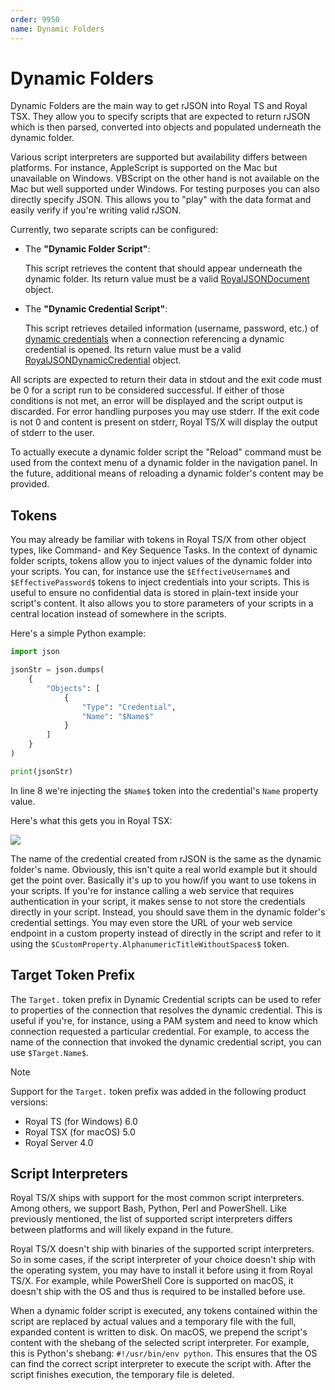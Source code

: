 ```yaml
---
order: 9950
name: Dynamic Folders
---
```


# Dynamic Folders

Dynamic Folders are the main way to get rJSON into Royal TS and Royal TSX. They allow you to specify scripts that are expected to return rJSON which is then parsed, converted into objects and populated underneath the dynamic folder.

Various script interpreters are supported but availability differs between platforms. For instance, AppleScript is supported on the Mac but unavailable on Windows. VBScript on the other hand is not available on the Mac but well supported under Windows. For testing purposes you can also directly specify JSON. This allows you to "play" with the data format and easily verify if you're writing valid rJSON.

Currently, two separate scripts can be configured:

- The **"Dynamic Folder Script"**:

	This script retrieves the content that should appear underneath the dynamic folder. Its return value must be a valid [RoyalJSONDocument](~/scripting/rjson/available-properties/royaljsondocument.md) object.

- The **"Dynamic Credential Script"**:

	This script retrieves detailed information (username, password, etc.) of [dynamic credentials](~/scripting/rjson/dynamic-credentials.md) when a connection referencing a dynamic credential is opened. Its return value must be a valid [RoyalJSONDynamicCredential](~/scripting/rjson/available-properties/royaljsondynamiccredential.md) object.

All scripts are expected to return their data in stdout and the exit code must be 0 for a script run to be considered successful. If either of those conditions is not met, an error will be displayed and the script output is discarded. For error handling purposes you may use stderr. If the exit code is not 0 and content is present on stderr, Royal TS/X will display the output of stderr to the user.

To actually execute a dynamic folder script the "Reload" command must be used from the context menu of a dynamic folder in the navigation panel. In the future, additional means of reloading a dynamic folder's content may be provided.


## Tokens

You may already be familiar with tokens in Royal TS/X from other object types, like Command- and Key Sequence Tasks. In the context of dynamic folder scripts, tokens allow you to inject values of the dynamic folder into your scripts. You can, for instance use the `$EffectiveUsername$` and `$EffectivePassword$` tokens to inject credentials into your scripts. This is useful to ensure no confidential data is stored in plain-text inside your script's content. It also allows you to store parameters of your scripts in a central location instead of somewhere in the scripts.

Here's a simple Python example:

```python
import json

jsonStr = json.dumps(
	{
		"Objects": [
			{
				"Type": "Credential",
				"Name": "$Name$"
			}
		]
	}
)

print(jsonStr)
```

In line 8 we're injecting the `$Name$` token into the credential's `Name` property value.

Here's what this gets you in Royal TSX:

![](~/images/Scripting/rJSON/Screenshot_2-1.png)

The name of the credential created from rJSON is the same as the dynamic folder's name. Obviously, this isn't quite a real world example but it should get the point over.
Basically it's up to you how/if you want to use tokens in your scripts. If you're for instance calling a web service that requires authentication in your script, it makes sense to not store the credentials directly in your script. Instead, you should save them in the dynamic folder's credential settings. You may even store the URL of your web service endpoint in a custom property instead of directly in the script and refer to it using the `$CustomProperty.AlphanumericTitleWithoutSpaces$` token.

## Target Token Prefix

The `Target.` token prefix in Dynamic Credential scripts can be used to refer to properties of the connection that resolves the dynamic credential. This is useful if you're, for instance, using a PAM system and need to know which connection requested a particular credential. For example, to access the name of the connection that invoked the dynamic credential script, you can use `$Target.Name$`.

> [!Note]
> Support for the `Target.` token prefix was added in the following product versions:
> - Royal TS (for Windows) 6.0
> - Royal TSX (for macOS) 5.0
> - Royal Server 4.0


## Script Interpreters

Royal TS/X ships with support for the most common script interpreters. Among others, we support Bash, Python, Perl and PowerShell. Like previously mentioned, the list of supported script interpreters differs between platforms and will likely expand in the future.

Royal TS/X doesn't ship with binaries of the supported script interpreters. So in some cases, if the script interpreter of your choice doesn't ship with the operating system, you may have to install it before using it from Royal TS/X. For example, while PowerShell Core is supported on macOS, it doesn't ship with the OS and thus is required to be installed before use.

When a dynamic folder script is executed, any tokens contained within the script are replaced by actual values and a temporary file with the full, expanded content is written to disk. On macOS, we prepend the script's content with the shebang of the selected script interpreter. For example, this is Python's shebang: `#!/usr/bin/env python`. This ensures that the OS can find the correct script interpreter to execute the script with. After the script finishes execution, the temporary file is deleted.
